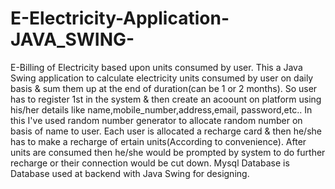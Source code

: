 # E-Electricity-Application-JAVA_SWING-
E-Billing of Electricity based upon units consumed by user.
This a Java Swing application to calculate electricity units consumed by user on daily basis & sum them up at the end of duration(can be 1 or 2 months).
So user has to register 1st in the system & then create an acoount on platform using his/her details like name,mobile_number,address,email, password,etc.. 
In this I've used random number generator to allocate random number on basis of name to user.
Each user is allocated a recharge card & then he/she has to make a recharge of ertain units(According to convenience).
After units are consumed then he/she would be prompted by system to do further recharge or their connection would be cut down.
Mysql Database is Database used at backend with Java Swing for designing.
